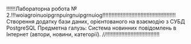 !!!!!!Лабораторна робота № 2.!!!woiagroinuoipgrnpuirgnuipgrnuiog!!!!!!!!!!!!!!!!!!!!!!!!!!!!!!!!!!!!!!!!!!!!!!!!
Створення додатку бази даних, орієнтованого на взаємодію з СУБД PostgreSQL
Предметна галузь: Система новинних повідомлень в Інтернет (автори, новини, категорії).
//!!!!!!!!!!!!!!!!!!!!!!!!!!!!!!!!!!!
